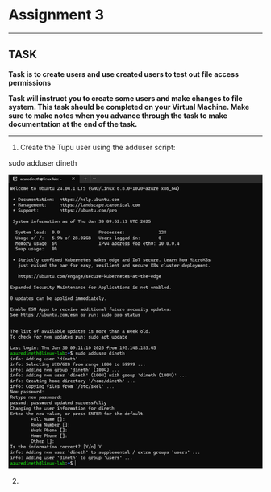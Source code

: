 # Assignment 3

---

## TASK

**Task is to create users and use created users to test out file access permissions**

**Task will instruct you to create some users and make changes to file system. This task should be completed on your Virtual Machine. Make sure to make notes when you advance through the task to make documentation at the end of the task.**

---

1. Create the Tupu user using the adduser script:

sudo adduser dineth

![](Images/1.png)

2.
